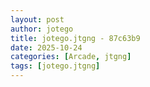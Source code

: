 ```yaml
---
layout: post
author: jotego
title: jotego.jtgng - 87c63b9
date: 2025-10-24
categories: [Arcade, jtgng]
tags: [jotego.jtgng]
---
```



